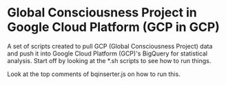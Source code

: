 # Global Consciousness Project in Google Cloud Platform (GCP in GCP)

A set of scripts created to pull GCP (Global Consciousness Project) data and push it into Google Cloud Platform (GCP)'s BigQuery for statistical analysis. Start off by looking at the *.sh scripts to see how to run things.

Look at the top comments of bqinserter.js on how to run this.
